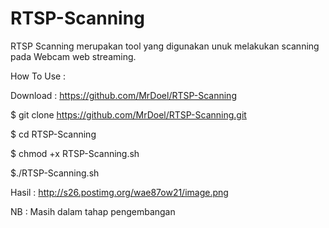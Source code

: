 RTSP-Scanning
=============

RTSP Scanning merupakan tool yang digunakan unuk melakukan scanning pada Webcam web streaming.

How To Use :

Download : https://github.com/MrDoel/RTSP-Scanning

$ git clone https://github.com/MrDoel/RTSP-Scanning.git

$ cd RTSP-Scanning

$ chmod +x RTSP-Scanning.sh

$./RTSP-Scanning.sh

Hasil :
http://s26.postimg.org/wae87ow21/image.png

NB : Masih dalam tahap pengembangan

